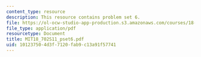```yaml
---
content_type: resource
description: This resource contains problem set 6.
file: https://ol-ocw-studio-app-production.s3.amazonaws.com/courses/18-702-algebra-ii-spring-2011/101237504d3f7120fab9c13a91f57741_MIT18_702S11_pset6.pdf
file_type: application/pdf
resourcetype: Document
title: MIT18_702S11_pset6.pdf
uid: 10123750-4d3f-7120-fab9-c13a91f57741
---
```

